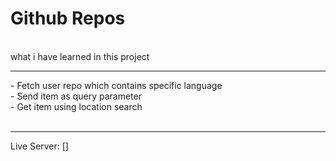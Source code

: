 # Github Repos

<br>
what i have learned in this project<br><hr>
- Fetch user repo which contains specific language<br>
- Send item as query parameter<br>
- Get item using location search <br>

<br>
<hr>

Live Server: []
